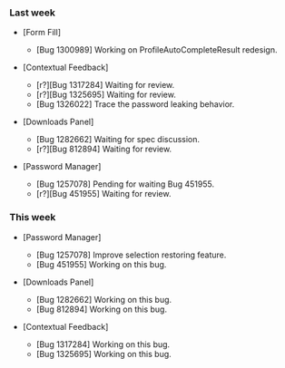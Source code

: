 ### Last week

* [Form Fill]
  - [Bug 1300989] Working on ProfileAutoCompleteResult redesign.

* [Contextual Feedback]
  - [r?][Bug 1317284] Waiting for review.
  - [r?][Bug 1325695] Waiting for review.
  - [Bug 1326022] Trace the password leaking behavior.

* [Downloads Panel]
  - [Bug 1282662] Waiting for spec discussion.
  - [r?][Bug 812894] Waiting for review.

* [Password Manager]
  - [Bug 1257078] Pending for waiting Bug 451955.
  - [r?][Bug 451955] Waiting for review.

### This week

* [Password Manager]
  - [Bug 1257078] Improve selection restoring feature.
  - [Bug 451955] Working on this bug.

* [Downloads Panel]
  - [Bug 1282662] Working on this bug.
  - [Bug 812894] Working on this bug.

* [Contextual Feedback]
  - [Bug 1317284] Working on this bug.
  - [Bug 1325695] Working on this bug.
